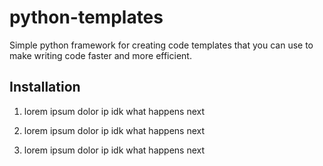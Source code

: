 # python-templates
Simple python framework for creating code templates that you can use to make writing code faster and more efficient.

## Installation

1. lorem ipsum dolor ip idk what happens next

2. lorem ipsum dolor ip idk what happens next

3. lorem ipsum dolor ip idk what happens next
